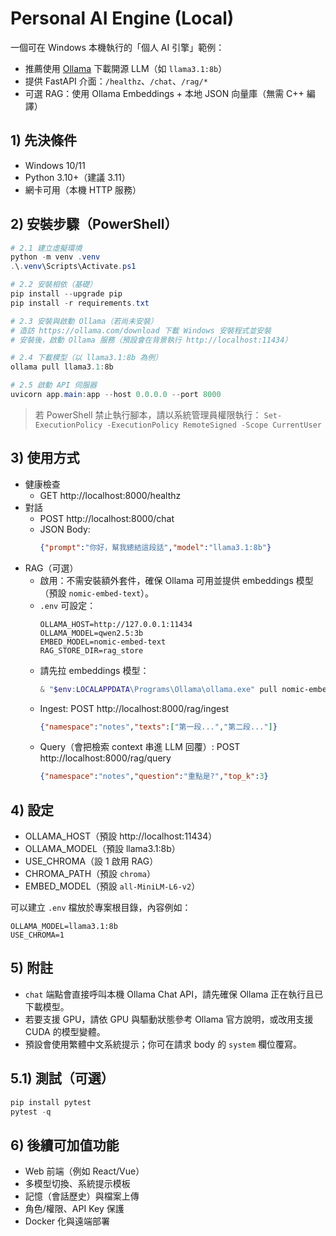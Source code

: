 # Personal AI Engine (Local)

一個可在 Windows 本機執行的「個人 AI 引擎」範例：
- 推薦使用 [Ollama](https://ollama.com) 下載開源 LLM（如 `llama3.1:8b`）
- 提供 FastAPI 介面：`/healthz`、`/chat`、`/rag/*`
- 可選 RAG：使用 Ollama Embeddings + 本地 JSON 向量庫（無需 C++ 編譯）

## 1) 先決條件
- Windows 10/11
- Python 3.10+（建議 3.11）
- 網卡可用（本機 HTTP 服務）

## 2) 安裝步驟（PowerShell）

```powershell
# 2.1 建立虛擬環境
python -m venv .venv
.\.venv\Scripts\Activate.ps1

# 2.2 安裝相依（基礎）
pip install --upgrade pip
pip install -r requirements.txt

# 2.3 安裝與啟動 Ollama（若尚未安裝）
# 造訪 https://ollama.com/download 下載 Windows 安裝程式並安裝
# 安裝後，啟動 Ollama 服務（預設會在背景執行 http://localhost:11434）

# 2.4 下載模型（以 llama3.1:8b 為例）
ollama pull llama3.1:8b

# 2.5 啟動 API 伺服器
uvicorn app.main:app --host 0.0.0.0 --port 8000
```

> 若 PowerShell 禁止執行腳本，請以系統管理員權限執行：
> `Set-ExecutionPolicy -ExecutionPolicy RemoteSigned -Scope CurrentUser`

## 3) 使用方式
- 健康檢查
  - GET http://localhost:8000/healthz
- 對話
  - POST http://localhost:8000/chat
  - JSON Body:
    ```json
    {"prompt":"你好，幫我總結這段話","model":"llama3.1:8b"}
    ```
- RAG（可選）
  - 啟用：不需安裝額外套件，確保 Ollama 可用並提供 embeddings 模型（預設 `nomic-embed-text`）。
  - `.env` 可設定：
    ```
    OLLAMA_HOST=http://127.0.0.1:11434
    OLLAMA_MODEL=qwen2.5:3b
    EMBED_MODEL=nomic-embed-text
    RAG_STORE_DIR=rag_store
    ```
  - 請先拉 embeddings 模型：
    ```powershell
    & "$env:LOCALAPPDATA\Programs\Ollama\ollama.exe" pull nomic-embed-text
    ```
  - Ingest: POST http://localhost:8000/rag/ingest
    ```json
    {"namespace":"notes","texts":["第一段...","第二段..."]}
    ```
  - Query（會把檢索 context 串進 LLM 回覆）: POST http://localhost:8000/rag/query
    ```json
    {"namespace":"notes","question":"重點是?","top_k":3}
    ```

## 4) 設定
- OLLAMA_HOST（預設 http://localhost:11434）
- OLLAMA_MODEL（預設 llama3.1:8b）
- USE_CHROMA（設 1 啟用 RAG）
- CHROMA_PATH（預設 `chroma`）
- EMBED_MODEL（預設 `all-MiniLM-L6-v2`）

可以建立 `.env` 檔放於專案根目錄，內容例如：
```
OLLAMA_MODEL=llama3.1:8b
USE_CHROMA=1
```

## 5) 附註
- `chat` 端點會直接呼叫本機 Ollama Chat API，請先確保 Ollama 正在執行且已下載模型。
- 若要支援 GPU，請依 GPU 與驅動狀態參考 Ollama 官方說明，或改用支援 CUDA 的模型變體。
 - 預設會使用繁體中文系統提示；你可在請求 body 的 `system` 欄位覆寫。

## 5.1) 測試（可選）
```powershell
pip install pytest
pytest -q
```

## 6) 後續可加值功能
- Web 前端（例如 React/Vue）
- 多模型切換、系統提示模板
- 記憶（會話歷史）與檔案上傳
- 角色/權限、API Key 保護
- Docker 化與遠端部署
